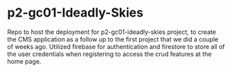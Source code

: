# p2-gc01-Ideadly-Skies
Repo to host the deployment for p2-gc01-ideadly-skies project, to create the CMS application as a follow up to the first project that we did a couple of weeks ago. Utilized firebase for authentication and firestore to store all of the user credentials when registering to access the crud features at the home page.
